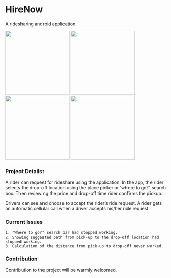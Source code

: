 # HireNow
A ridesharing android application.

<img src = "https://user-images.githubusercontent.com/52358417/82532070-5f86ee00-9b62-11ea-81a2-9499b46b8b03.jpg" width ="200" /> <img src = "https://user-images.githubusercontent.com/52358417/82532079-631a7500-9b62-11ea-814a-5e2e0be33d78.jpg" width ="200" /> <img src = "https://user-images.githubusercontent.com/52358417/82532082-644ba200-9b62-11ea-9d32-158adcd84703.jpg" width ="200" /> <img src = "https://user-images.githubusercontent.com/52358417/82532085-657ccf00-9b62-11ea-8ebf-b75bc2d7078c.jpg" width ="200" />


### Project Details:
A rider can request for rideshare using the application. In the app, the rider selects the drop-off location using the place picker or 'where to go?' search box. Then reviewing the price and drop-off time rider confirms the pickup.

Drivers can see and choose to accept the rider’s ride request. A rider gets an automatic cellular call when a driver accepts his/her ride request.

### Current Issues
    1. 'Where to go?' search bar had stopped working.
    2. Showing suggested path from pick-up to the drop-off location had stopped working.
    3. Calculation of the distance from pick-up to drop-off never worked.
    
### Contribution 
Contribution to the project will be warmly welcomed.
